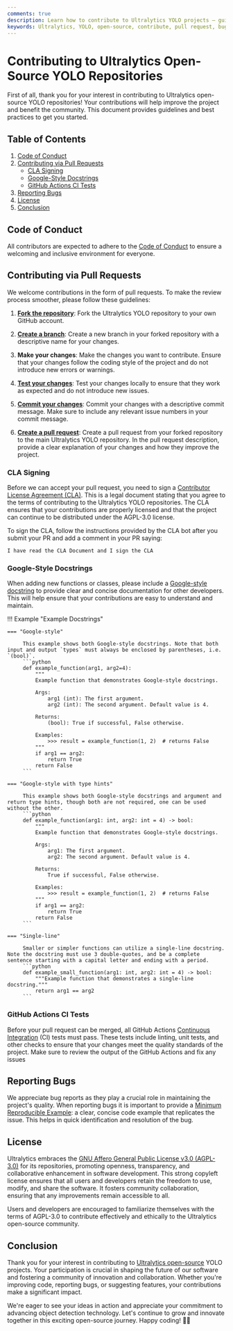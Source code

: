 ```yaml
---
comments: true
description: Learn how to contribute to Ultralytics YOLO projects – guidelines for pull requests, reporting bugs, code conduct and CLA signing.
keywords: Ultralytics, YOLO, open-source, contribute, pull request, bug report, coding guidelines, CLA, code of conduct, GitHub
---
```


# Contributing to Ultralytics Open-Source YOLO Repositories

First of all, thank you for your interest in contributing to Ultralytics open-source YOLO repositories! Your contributions will help improve the project and benefit the community. This document provides guidelines and best practices to get you started.

## Table of Contents

1. [Code of Conduct](#code-of-conduct)
2. [Contributing via Pull Requests](#contributing-via-pull-requests)
    - [CLA Signing](#cla-signing)
    - [Google-Style Docstrings](#google-style-docstrings)
    - [GitHub Actions CI Tests](#github-actions-ci-tests)
3. [Reporting Bugs](#reporting-bugs)
4. [License](#license)
5. [Conclusion](#conclusion)

## Code of Conduct

All contributors are expected to adhere to the [Code of Conduct](code_of_conduct.md) to ensure a welcoming and inclusive environment for everyone.

## Contributing via Pull Requests

We welcome contributions in the form of pull requests. To make the review process smoother, please follow these guidelines:

1. **[Fork the repository](https://docs.github.com/en/pull-requests/collaborating-with-pull-requests/working-with-forks/fork-a-repo)**: Fork the Ultralytics YOLO repository to your own GitHub account.

2. **[Create a branch](https://docs.github.com/en/desktop/making-changes-in-a-branch/managing-branches-in-github-desktop)**: Create a new branch in your forked repository with a descriptive name for your changes.

3. **Make your changes**: Make the changes you want to contribute. Ensure that your changes follow the coding style of the project and do not introduce new errors or warnings.

4. **[Test your changes](https://github.com/ultralytics/ultralytics/tree/main/tests)**: Test your changes locally to ensure that they work as expected and do not introduce new issues.

5. **[Commit your changes](https://docs.github.com/en/desktop/making-changes-in-a-branch/committing-and-reviewing-changes-to-your-project-in-github-desktop)**: Commit your changes with a descriptive commit message. Make sure to include any relevant issue numbers in your commit message.

6. **[Create a pull request](https://docs.github.com/en/pull-requests/collaborating-with-pull-requests/proposing-changes-to-your-work-with-pull-requests/creating-a-pull-request)**: Create a pull request from your forked repository to the main Ultralytics YOLO repository. In the pull request description, provide a clear explanation of your changes and how they improve the project.

### CLA Signing

Before we can accept your pull request, you need to sign a [Contributor License Agreement (CLA)](CLA.md). This is a legal document stating that you agree to the terms of contributing to the Ultralytics YOLO repositories. The CLA ensures that your contributions are properly licensed and that the project can continue to be distributed under the AGPL-3.0 license.

To sign the CLA, follow the instructions provided by the CLA bot after you submit your PR and add a comment in your PR saying:

```
I have read the CLA Document and I sign the CLA
```

### Google-Style Docstrings

When adding new functions or classes, please include a [Google-style docstring](https://google.github.io/styleguide/pyguide.html) to provide clear and concise documentation for other developers. This will help ensure that your contributions are easy to understand and maintain.

!!! Example "Example Docstrings"

    === "Google-style"

         This example shows both Google-style docstrings. Note that both input and output `types` must always be enclosed by parentheses, i.e. `(bool)`.
         ```python
         def example_function(arg1, arg2=4):
             """
             Example function that demonstrates Google-style docstrings.

             Args:
                 arg1 (int): The first argument.
                 arg2 (int): The second argument. Default value is 4.

             Returns:
                 (bool): True if successful, False otherwise.

             Examples:
                 >>> result = example_function(1, 2)  # returns False
             """
             if arg1 == arg2:
                 return True
             return False
         ```

    === "Google-style with type hints"

         This example shows both Google-style docstrings and argument and return type hints, though both are not required, one can be used without the other.
         ```python
         def example_function(arg1: int, arg2: int = 4) -> bool:
             """
             Example function that demonstrates Google-style docstrings.

             Args:
                 arg1: The first argument.
                 arg2: The second argument. Default value is 4.

             Returns:
                 True if successful, False otherwise.

             Examples:
                 >>> result = example_function(1, 2)  # returns False
             """
             if arg1 == arg2:
                 return True
             return False
         ```

    === "Single-line"

         Smaller or simpler functions can utilize a single-line docstring. Note the docstring must use 3 double-quotes, and be a complete sentence starting with a capital letter and ending with a period.
         ```python
         def example_small_function(arg1: int, arg2: int = 4) -> bool:
             """Example function that demonstrates a single-line docstring."""
             return arg1 == arg2
         ```

### GitHub Actions CI Tests

Before your pull request can be merged, all GitHub Actions [Continuous Integration](CI.md) (CI) tests must pass. These tests include linting, unit tests, and other checks to ensure that your changes meet the quality standards of the project. Make sure to review the output of the GitHub Actions and fix any issues

## Reporting Bugs

We appreciate bug reports as they play a crucial role in maintaining the project's quality. When reporting bugs it is important to provide a [Minimum Reproducible Example](minimum_reproducible_example.md): a clear, concise code example that replicates the issue. This helps in quick identification and resolution of the bug.

## License

Ultralytics embraces the [GNU Affero General Public License v3.0 (AGPL-3.0)](https://github.com/ultralytics/ultralytics/blob/main/LICENSE) for its repositories, promoting openness, transparency, and collaborative enhancement in software development. This strong copyleft license ensures that all users and developers retain the freedom to use, modify, and share the software. It fosters community collaboration, ensuring that any improvements remain accessible to all.

Users and developers are encouraged to familiarize themselves with the terms of AGPL-3.0 to contribute effectively and ethically to the Ultralytics open-source community.

## Conclusion

Thank you for your interest in contributing to [Ultralytics open-source](https://github.com/ultralytics) YOLO projects. Your participation is crucial in shaping the future of our software and fostering a community of innovation and collaboration. Whether you're improving code, reporting bugs, or suggesting features, your contributions make a significant impact.

We're eager to see your ideas in action and appreciate your commitment to advancing object detection technology. Let's continue to grow and innovate together in this exciting open-source journey. Happy coding! 🚀🌟
